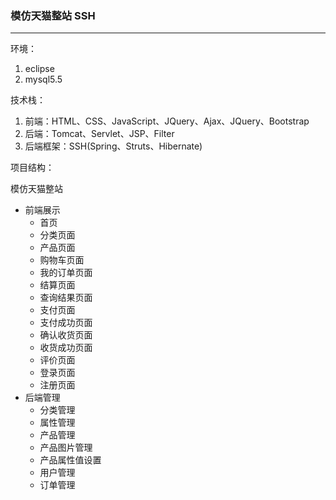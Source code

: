 ### 模仿天猫整站 SSH
---
环境：
1. eclipse
2. mysql5.5

技术栈：
1. 前端：HTML、CSS、JavaScript、JQuery、Ajax、JQuery、Bootstrap
2. 后端：Tomcat、Servlet、JSP、Filter
3. 后端框架：SSH(Spring、Struts、Hibernate)

项目结构：

模仿天猫整站
- 前端展示
    - 首页
    - 分类页面
    - 产品页面
    - 购物车页面
    - 我的订单页面
    - 结算页面
    - 查询结果页面
    - 支付页面
    - 支付成功页面
    - 确认收货页面
    - 收货成功页面
    - 评价页面
    - 登录页面
    - 注册页面
- 后端管理
    - 分类管理
    - 属性管理
    - 产品管理
    - 产品图片管理
    - 产品属性值设置
    - 用户管理
    - 订单管理